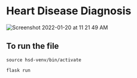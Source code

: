 # Heart Disease Diagnosis

![Screenshot 2022-01-20 at 11 21 49 AM](https://user-images.githubusercontent.com/63470232/150281967-b68c05b2-8836-4553-af92-bf96f93a7616.png)




## To run the file

`source hsd-venv/bin/activate`

`flask run`

